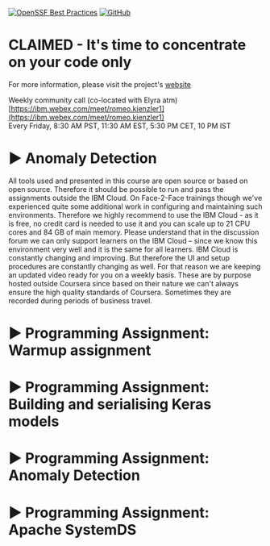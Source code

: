 [![OpenSSF Best Practices](https://bestpractices.coreinfrastructure.org/projects/6718/badge)](https://bestpractices.coreinfrastructure.org/projects/6718)
[![GitHub](https://img.shields.io/badge/issue_tracking-github-blue.svg)](https://github.com/claimed-framework/component-library/issues)



# CLAIMED - It's time to concentrate on your code only

For more information, please visit the project's [website](https://claimed-framework.github.io/)

Weekly community call (co-located with Elyra atm)  
[https://ibm.webex.com/meet/romeo.kienzler1](https://ibm.webex.com/meet/romeo.kienzler1)  
Every Friday, 8:30 AM PST, 11:30 AM EST, 5:30 PM CET, 10 PM IST

# ▶ Anomaly Detection

All tools used and presented in this course are open source or based  on open source. Therefore it should be possible to run and pass the  assignments outside the IBM Cloud. On Face-2-Face trainings though we've  experienced quite some additional work in configuring and maintaining  such environments. Therefore we highly recommend to use the IBM Cloud -  as it is free, no credit card is needed to use it and you can scale up  to 21 CPU cores and 84 GB of main memory.   Please understand that in the discussion forum we can only support learners on the IBM Cloud – since we know this environment very well and it is the same for all learners.  IBM Cloud is constantly changing and improving. But therefore the UI  and setup procedures are constantly changing as well. For that reason we  are keeping an updated video ready for you on a weekly basis. These are  by purpose hosted outside Coursera since based on their nature we can't  always ensure the high quality standards of Coursera. Sometimes they  are recorded during periods of business travel. 


# ▶ Programming Assignment: Warmup assignment

# ▶ Programming Assignment: Building and serialising Keras models

# ▶ Programming Assignment: Anomaly Detection

# ▶ Programming Assignment: Apache SystemDS
